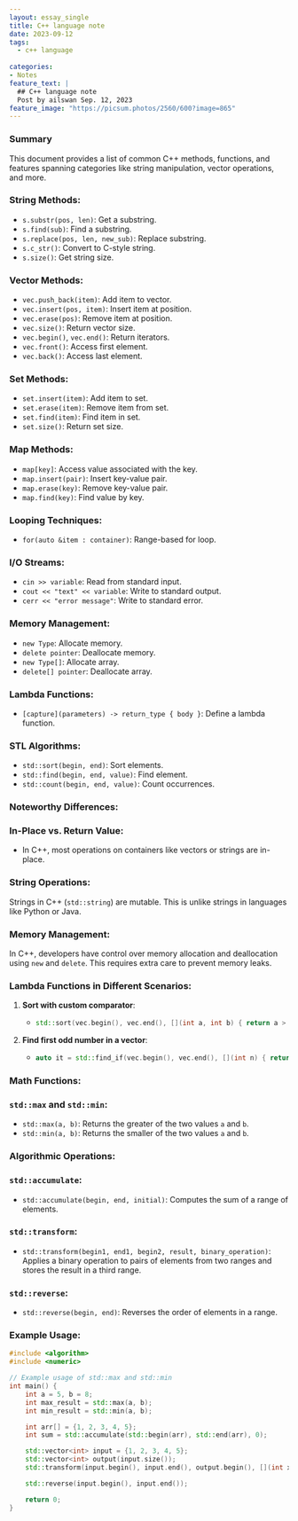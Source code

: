 ```yaml
---
layout: essay_single
title: C++ language note
date: 2023-09-12
tags:
  - c++ language
 
categories:
- Notes
feature_text: |
  ## C++ language note
  Post by ailswan Sep. 12, 2023
feature_image: "https://picsum.photos/2560/600?image=865"
---
```


### Summary
This document provides a list of common C++ methods, functions, and features spanning categories like string manipulation, vector operations, and more.

### **String Methods**:
- `s.substr(pos, len)`: Get a substring.
- `s.find(sub)`: Find a substring.
- `s.replace(pos, len, new_sub)`: Replace substring.
- `s.c_str()`: Convert to C-style string.
- `s.size()`: Get string size.

### **Vector Methods**:
- `vec.push_back(item)`: Add item to vector.
- `vec.insert(pos, item)`: Insert item at position.
- `vec.erase(pos)`: Remove item at position.
- `vec.size()`: Return vector size.
- `vec.begin()`, `vec.end()`: Return iterators.
- `vec.front()`: Access first element.
- `vec.back()`: Access last element.

### **Set Methods**:
- `set.insert(item)`: Add item to set.
- `set.erase(item)`: Remove item from set.
- `set.find(item)`: Find item in set.
- `set.size()`: Return set size.

### **Map Methods**:
- `map[key]`: Access value associated with the key.
- `map.insert(pair)`: Insert key-value pair.
- `map.erase(key)`: Remove key-value pair.
- `map.find(key)`: Find value by key.

### **Looping Techniques**:
- `for(auto &item : container)`: Range-based for loop.

### **I/O Streams**:
- `cin >> variable`: Read from standard input.
- `cout << "text" << variable`: Write to standard output.
- `cerr << "error message"`: Write to standard error.

### **Memory Management**:
- `new Type`: Allocate memory.
- `delete pointer`: Deallocate memory.
- `new Type[]`: Allocate array.
- `delete[] pointer`: Deallocate array.

### **Lambda Functions**:
- `[capture](parameters) -> return_type { body }`: Define a lambda function.

### **STL Algorithms**:
- `std::sort(begin, end)`: Sort elements.
- `std::find(begin, end, value)`: Find element.
- `std::count(begin, end, value)`: Count occurrences.

### **Noteworthy Differences**:

### **In-Place vs. Return Value**:
- In C++, most operations on containers like vectors or strings are in-place.

### **String Operations**:
Strings in C++ (`std::string`) are mutable. This is unlike strings in languages like Python or Java.

### **Memory Management**:
In C++, developers have control over memory allocation and deallocation using `new` and `delete`. This requires extra care to prevent memory leaks.

### **Lambda Functions in Different Scenarios**:

1. **Sort with custom comparator**:
    - ```cpp
      std::sort(vec.begin(), vec.end(), [](int a, int b) { return a > b; });
      ```

2. **Find first odd number in a vector**:
    - ```cpp
      auto it = std::find_if(vec.begin(), vec.end(), [](int n) { return n % 2 != 0; });
      ```

### **Math Functions**:

### `std::max` and `std::min`:
- `std::max(a, b)`: Returns the greater of the two values `a` and `b`.
- `std::min(a, b)`: Returns the smaller of the two values `a` and `b`.

### **Algorithmic Operations**:

### `std::accumulate`:
- `std::accumulate(begin, end, initial)`: Computes the sum of a range of elements.

### `std::transform`:
- `std::transform(begin1, end1, begin2, result, binary_operation)`: Applies a binary operation to pairs of elements from two ranges and stores the result in a third range.

### `std::reverse`:
- `std::reverse(begin, end)`: Reverses the order of elements in a range.

### Example Usage:

```cpp
#include <algorithm>
#include <numeric>

// Example usage of std::max and std::min
int main() {
    int a = 5, b = 8;
    int max_result = std::max(a, b);
    int min_result = std::min(a, b);

    int arr[] = {1, 2, 3, 4, 5};
    int sum = std::accumulate(std::begin(arr), std::end(arr), 0);

    std::vector<int> input = {1, 2, 3, 4, 5};
    std::vector<int> output(input.size());
    std::transform(input.begin(), input.end(), output.begin(), [](int x) { return x * 2; });

    std::reverse(input.begin(), input.end());

    return 0;
}
